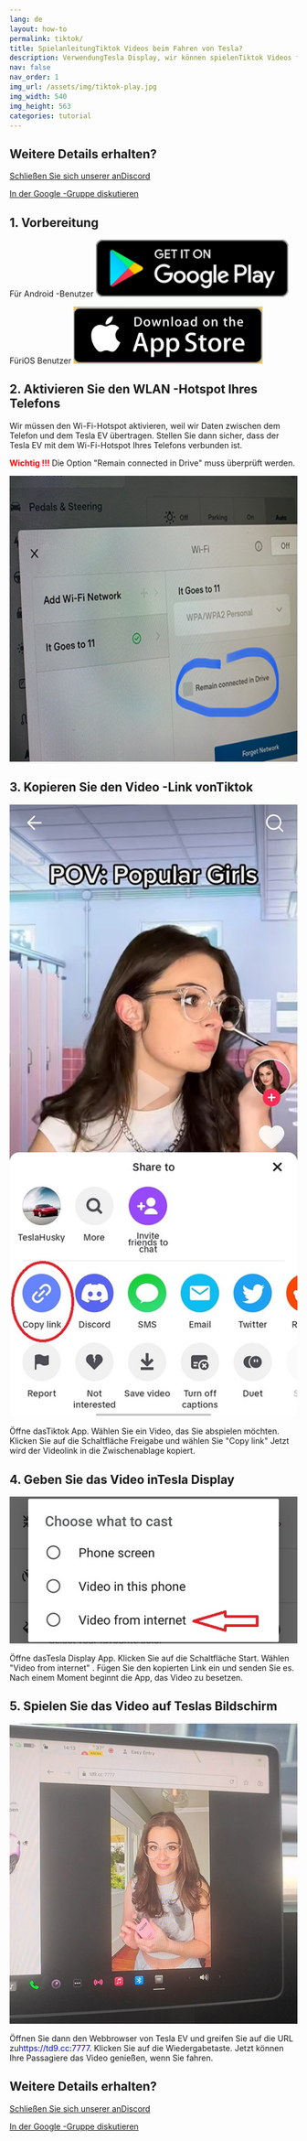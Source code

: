```yaml
---
lang: de
layout: how-to
permalink: tiktok/
title: SpielanleitungTiktok Videos beim Fahren von Tesla?
description: VerwendungTesla Display, wir können spielenTiktok Videos für Passagiere auf Teslas großer Leinwand während der Fahrt.
nav: false
nav_order: 1
img_url: /assets/img/tiktok-play.jpg
img_width: 540
img_height: 563
categories: tutorial
---
```

<!-- _pages/tiktok.md -->

## Weitere Details erhalten?
<p> <a href = "https://discord.gg/Tvbs9uWcN9"  Ziel = "_blank" > Schließen Sie sich unserer anDiscord</a> </p>
<p> <a href = "https://groups.google.com/g/tesla-display"  Ziel = "_blank" > In der Google -Gruppe diskutieren </a> </p>

## 1. Vorbereitung
Für Android -Benutzer
<a id = "googleplay"  href = "https://play.google.com/store/apps/details?id=io.github.blackpill.tesladisplay&referrer=utm_source%3Dgithub%26utm_medium%3Dorganic" >
<img src= "/assets/img/google-play-badge.svg"  height= "100px" >
</a>

FüriOS Benutzer
<a id = "appstore"  href = "https://apps.apple.com/app/tesdisplay-screen-mirror/id6469987744" >
<img src= "/assets/img/app-store-badge.png"  height= "100px" >
</a>

## 2. Aktivieren Sie den WLAN -Hotspot Ihres Telefons
<p> Wir müssen den Wi-Fi-Hotspot aktivieren, weil wir Daten zwischen dem Telefon und dem Tesla EV übertragen.
Stellen Sie dann sicher, dass der Tesla EV mit dem Wi-Fi-Hotspot Ihres Telefons verbunden ist. </P>
<p><span style= "color: red" > <b> Wichtig !!! </b></span> Die Option "Remain connected in Drive"  muss überprüft werden. </p>
<img src= "/assets/img/wifi-connected.jpg"  height= "500px" ></a>

## 3. Kopieren Sie den Video -Link vonTiktok
<p style= "text-align: center;" >
<img src= "/assets/img/tiktok-share.jpg"  alt= "The screenshot of copying Tiktok video link"  width= "540px" >
</p>
Öffne dasTiktok App.
Wählen Sie ein Video, das Sie abspielen möchten.
Klicken Sie auf die Schaltfläche Freigabe und wählen Sie "Copy link" 
Jetzt wird der Videolink in die Zwischenablage kopiert.

## 4. Geben Sie das Video inTesla Display
<p style= "text-align: center;" >
<img src= "/assets/img/video-internet.jpg"  alt= "Cast Tiktok video in Tesla Display app"  width= "540px" >
</p>
Öffne dasTesla Display App.
Klicken Sie auf die Schaltfläche Start.
Wählen "Video from internet" .
Fügen Sie den kopierten Link ein und senden Sie es.
Nach einem Moment beginnt die App, das Video zu besetzen.

## 5. Spielen Sie das Video auf Teslas Bildschirm
<p style= "text-align: center;" >
<img src= "/assets/img/tiktok-play.jpg"  alt= "Playing Tiktok video while driving Tesla"  width= "540px" >
</p>
Öffnen Sie dann den Webbrowser von Tesla EV und greifen Sie auf die URL zu<span style= "color:blue" >https://td9.cc:7777</span>.
Klicken Sie auf die Wiedergabetaste.
Jetzt können Ihre Passagiere das Video genießen, wenn Sie fahren.

## Weitere Details erhalten?
<p> <a href = "https://discord.gg/Tvbs9uWcN9"  Ziel = "_blank" > Schließen Sie sich unserer anDiscord</a> </p>
<p> <a href = "https://groups.google.com/g/tesla-display"  Ziel = "_blank" > In der Google -Gruppe diskutieren </a> </p>


